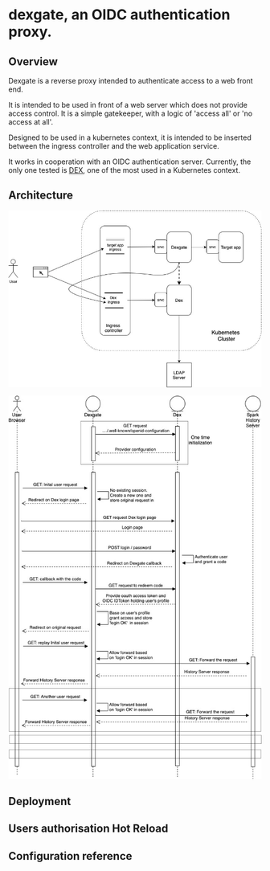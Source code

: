 # dexgate, an OIDC authentication proxy. 

## Overview

Dexgate is a reverse proxy intended to authenticate access to a web front end.

It is intended to be used in front of a web server which does not provide access control. It is a simple gatekeeper, with a logic of 'access all' or 'no access at all'.

Designed to be used in a kubernetes context, it is intended to be inserted between the ingress controller and the web application service.

It works in cooperation with an OIDC authentication server. Currently, the only one tested is [DEX](https://github.com/dexidp/dex), one of the most used in a Kubernetes context.


## Architecture

![](docs/dexgate-Overview.jpg)

![](docs/dexgate-Sequence.jpg)

## Deployment

## Users authorisation Hot Reload

## Configuration reference